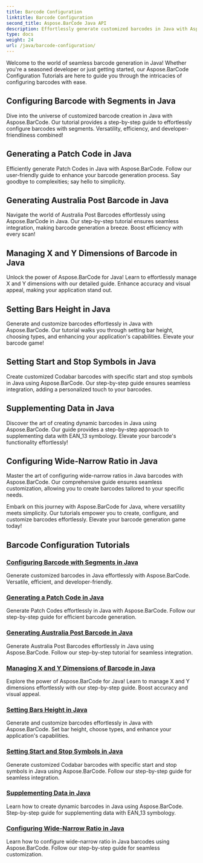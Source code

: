 ```yaml
---
title: Barcode Configuration
linktitle: Barcode Configuration
second_title: Aspose.BarCode Java API
description: Effortlessly generate customized barcodes in Java with Aspose.BarCode. Boost efficiency and developer-friendliness with our versatile tutorials.
type: docs
weight: 24
url: /java/barcode-configuration/
---
```


Welcome to the world of seamless barcode generation in Java! Whether you're a seasoned developer or just getting started, our Aspose.BarCode Configuration Tutorials are here to guide you through the intricacies of configuring barcodes with ease.

## Configuring Barcode with Segments in Java

Dive into the universe of customized barcode creation in Java with Aspose.BarCode. Our tutorial provides a step-by-step guide to effortlessly configure barcodes with segments. Versatility, efficiency, and developer-friendliness combined!

## Generating a Patch Code in Java

Efficiently generate Patch Codes in Java with Aspose.BarCode. Follow our user-friendly guide to enhance your barcode generation process. Say goodbye to complexities; say hello to simplicity.

## Generating Australia Post Barcode in Java

Navigate the world of Australia Post Barcodes effortlessly using Aspose.BarCode in Java. Our step-by-step tutorial ensures seamless integration, making barcode generation a breeze. Boost efficiency with every scan!

## Managing X and Y Dimensions of Barcode in Java

Unlock the power of Aspose.BarCode for Java! Learn to effortlessly manage X and Y dimensions with our detailed guide. Enhance accuracy and visual appeal, making your application stand out.

## Setting Bars Height in Java

Generate and customize barcodes effortlessly in Java with Aspose.BarCode. Our tutorial walks you through setting bar height, choosing types, and enhancing your application's capabilities. Elevate your barcode game!

## Setting Start and Stop Symbols in Java

Create customized Codabar barcodes with specific start and stop symbols in Java using Aspose.BarCode. Our step-by-step guide ensures seamless integration, adding a personalized touch to your barcodes.

## Supplementing Data in Java

Discover the art of creating dynamic barcodes in Java using Aspose.BarCode. Our guide provides a step-by-step approach to supplementing data with EAN_13 symbology. Elevate your barcode's functionality effortlessly!

## Configuring Wide-Narrow Ratio in Java

Master the art of configuring wide-narrow ratios in Java barcodes with Aspose.BarCode. Our comprehensive guide ensures seamless customization, allowing you to create barcodes tailored to your specific needs.

Embark on this journey with Aspose.BarCode for Java, where versatility meets simplicity. Our tutorials empower you to create, configure, and customize barcodes effortlessly. Elevate your barcode generation game today!
## Barcode Configuration Tutorials
### [Configuring Barcode with Segments in Java](./configuring-barcode-segments/)
Generate customized barcodes in Java effortlessly with Aspose.BarCode. Versatile, efficient, and developer-friendly.
### [Generating a Patch Code in Java](./generating-patch-code/)
Generate Patch Codes effortlessly in Java with Aspose.BarCode. Follow our step-by-step guide for efficient barcode generation.
### [Generating Australia Post Barcode in Java](./generating-australia-post-barcode/)
Generate Australia Post Barcodes effortlessly in Java using Aspose.BarCode. Follow our step-by-step tutorial for seamless integration.
### [Managing X and Y Dimensions of Barcode in Java](./managing-x-y-dimension-barcode/)
Explore the power of Aspose.BarCode for Java! Learn to manage X and Y dimensions effortlessly with our step-by-step guide. Boost accuracy and visual appeal.
### [Setting Bars Height in Java](./setting-bars-height/)
Generate and customize barcodes effortlessly in Java with Aspose.BarCode. Set bar height, choose types, and enhance your application's capabilities.
### [Setting Start and Stop Symbols in Java](./setting-start-stop-symbols/)
Generate customized Codabar barcodes with specific start and stop symbols in Java using Aspose.BarCode. Follow our step-by-step guide for seamless integration.
### [Supplementing Data in Java](./supplementing-data/)
Learn how to create dynamic barcodes in Java using Aspose.BarCode. Step-by-step guide for supplementing data with EAN_13 symbology.
### [Configuring Wide-Narrow Ratio in Java](./configuring-wide-narrow-ratio/)
Learn how to configure wide-narrow ratio in Java barcodes using Aspose.BarCode. Follow our step-by-step guide for seamless customization.